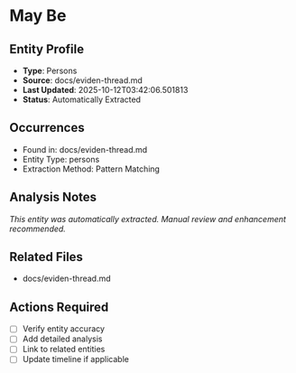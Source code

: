 # May Be

## Entity Profile
- **Type**: Persons
- **Source**: docs/eviden-thread.md
- **Last Updated**: 2025-10-12T03:42:06.501813
- **Status**: Automatically Extracted

## Occurrences
- Found in: docs/eviden-thread.md
- Entity Type: persons
- Extraction Method: Pattern Matching

## Analysis Notes
*This entity was automatically extracted. Manual review and enhancement recommended.*

## Related Files
- docs/eviden-thread.md

## Actions Required
- [ ] Verify entity accuracy
- [ ] Add detailed analysis
- [ ] Link to related entities
- [ ] Update timeline if applicable
